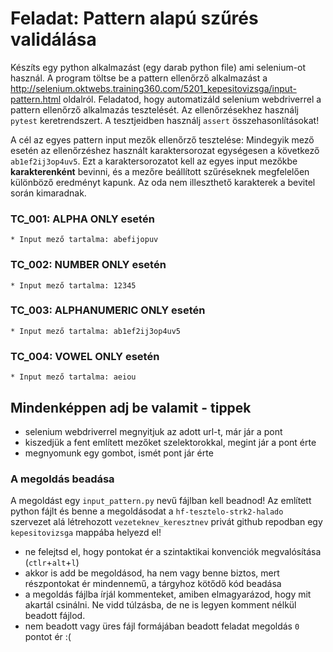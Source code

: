 
# Feladat: Pattern alapú szűrés validálása

Készíts egy python alkalmazást (egy darab python file) ami selenium-ot használ. 
A program töltse be a pattern ellenőrző alkalmazást a http://selenium.oktwebs.training360.com/5201_kepesitovizsga/input-pattern.html oldalról.
Feladatod, hogy automatizáld selenium webdriverrel a pattern ellenőrző alkalmazás tesztelését.
Az ellenőrzésekhez használj `pytest` keretrendszert. A tesztjeidben használj `assert` összehasonlításokat!

A cél az egyes pattern input mezők ellenőrző tesztelése:
Mindegyik mező esetén az ellenőrzéshez használt karaktersorozat egységesen a következő
`ab1ef2ij3op4uv5`. Ezt a karaktersorozatot kell az egyes input mezőkbe __karakterenként__ bevinni, és a mezőre beállított szűréseknek megfelelően különböző eredményt kapunk. Az oda nem illeszthető karakterek a bevitel során kimaradnak.


### TC_001: ALPHA ONLY esetén
    * Input mező tartalma: abefijopuv

### TC_002: NUMBER ONLY esetén
    * Input mező tartalma: 12345

### TC_003: ALPHANUMERIC ONLY esetén
    * Input mező tartalma: ab1ef2ij3op4uv5
	
### TC_004: VOWEL ONLY esetén
    * Input mező tartalma: aeiou

## Mindenképpen adj be valamit - tippek
* selenium webdriverrel megnyitjuk az adott url-t, már jár a pont
* kiszedjük a fent említett mezőket szelektorokkal, megint jár a pont érte
* megnyomunk egy gombot, ismét pont jár érte

### A megoldás beadása
A megoldást egy `input_pattern.py` nevű fájlban kell beadnod!
Az említett python fájlt és benne a megoldásodat a `hf-tesztelo-strk2-halado` szervezet alá létrehozott `vezeteknev_keresztnev` privát github repodban egy `kepesitovizsga` mappába helyezd el!

* ne felejtsd el, hogy pontokat ér a szintaktikai konvenciók megvalósítása (`ctlr`+`alt`+`l`)
* akkor is add be megoldásod, ha nem vagy benne biztos, mert részpontokat ér mindennemű, a tárgyhoz kötődő kód beadása
* a megoldás fájlba írjál kommenteket, amiben elmagyarázod, hogy mit akartál csinálni. Ne vidd túlzásba, de ne is legyen komment nélkül beadott fájlod.
* nem beadott vagy üres fájl formájában beadott feladat megoldás `0` pontot ér :(